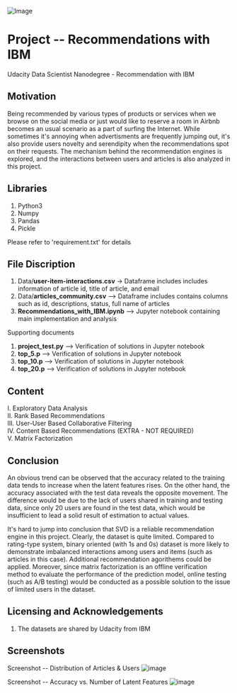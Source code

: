 
![Image](https://github.com/ezman1105/Data-Scientist----RecommendationsWithIBM/blob/43a1e2eb17fdd4ba1fd96caa565d82514ebb8ff8/Images/pexels-oleksandr-canary-islands-319930.jpeg)

# Project -- Recommendations with IBM
Udacity Data Scientist Nanodegree - Recommendation with IBM

## Motivation

Being recommended by various types of products or services when we browse on the social media or just would like to reserve a room in Airbnb becomes an usual scenario as a part of surfing the Internet. While sometimes it's annoying when advertisments are frequently jumping out, it's also provide users novelty and serendipity when the recommendations spot on their requests. The mechanism behind the recommendation engines is explored, and the interactions between users and articles is also analyzed in this project.


## Libraries

1. Python3
2. Numpy
3. Pandas
4. Pickle

Please refer to 'requirement.txt' for details

## File Discription

1. Data/**user-item-interactions.csv** -> Dataframe includes includes information of article id, title of article, and email
2. Data/**articles_community.csv** --> Dataframe includes contains columns such as id, descriptions, status, full name of articles
3. **Recommendations_with_IBM.ipynb** --> Jupyter notebook containing main implementation and analysis

Supporting documents
1. **project_test.py** --> Verification of solutions in Jupyter notebook
2. **top_5.p** --> Verification of solutions in Jupyter notebook
3. **top_10.p** --> Verification of solutions in Jupyter notebook
4. **top_20.p** --> Verification of solutions in Jupyter notebook

## Content

I. Exploratory Data Analysis <br>
II. Rank Based Recommendations <br>
III. User-User Based Collaborative Filtering <br>
IV. Content Based Recommendations (EXTRA - NOT REQUIRED) <br>
V. Matrix Factorization <br>

## Conclusion

An obvious trend can be observed that the accuracy related to the training data tends to increase when the latent features rises. On the other hand, the accuracy associated with the test data reveals the opposite movement. The difference would be due to the lack of users shared in training and testing data, since only 20 users are found in the test data, which would be insufficient to lead a solid result of estimation to actual values.

It's hard to jump into conclusion that SVD is a reliable recommendation engine in this project. Clearly, the dataset is quite limited. Compared to rating-type system, binary oriented (with 1s and 0s) dataset is more likely to demonstrate imbalanced interactions among users and items (such as articles in this case). Additional recommendation agorithems could be applied. Moreover, since matrix factorization is an offline verification method to evaluate the performance of the prediction model, online testing (such as A/B testing) would be conducted as a possible solution to the issue of limited users in the dataset.

## Licensing and Acknowledgements
1. The datasets are shared by Udacity from IBM

## Screenshots

Screenshot -- Distribution of Articles & Users
![image](https://github.com/ezman1105/Data-Scientist----RecommendationsWithIBM/blob/fd27de75972eebffb6a01d24e76a4ae705626254/Images/Distribution%20of%20Article%20%26%20user.png)

Screenshot -- Accuracy vs. Number of Latent Features
![image](https://github.com/ezman1105/Data-Scientist----RecommendationsWithIBM/blob/fd27de75972eebffb6a01d24e76a4ae705626254/Images/Accuracy%20vs.%20Number%20of%20Latent%20Features.png)


